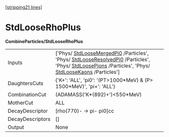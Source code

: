 [[stripping21 lines]](./stripping21-index)

# StdLooseRhoPlus

**CombineParticles/StdLooseRhoPlus**

|                  |                                                                                                                                                                                                                                                                                            |
|------------------|--------------------------------------------------------------------------------------------------------------------------------------------------------------------------------------------------------------------------------------------------------------------------------------------|
| Inputs           | ['Phys/ [StdLooseMergedPi0](./stripping21-stdloosemergedpi0) /Particles', 'Phys/ [StdLooseResolvedPi0](./stripping21-stdlooseresolvedpi0) /Particles', 'Phys/ [StdLoosePions](./stripping21-stdloosepions) /Particles', 'Phys/ [StdLooseKaons](./stripping21-stdloosekaons) /Particles'] |
| DaughtersCuts    | {'K+': 'ALL', 'pi0': '(PT\>1000\*MeV) & (P\> 1500\*MeV)', 'pi+': 'ALL'}                                                                                                                                                                                                                    |
| CombinationCut   | (ADAMASS('K\*(892)+')\<550\*MeV)                                                                                                                                                                                                                                                           |
| MotherCut        | ALL                                                                                                                                                                                                                                                                                        |
| DecayDescriptor  | [rho(770)- -\> pi- pi0]cc                                                                                                                                                                                                                                                                |
| DecayDescriptors | []                                                                                                                                                                                                                                                                                       |
| Output           | None                                                                                                                                                                                                                                                                                       |
